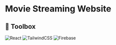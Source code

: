 # Movie Streaming Website



## 🧰 Toolbox


![React](https://img.shields.io/badge/-React-20232A?logo=react&logoColor=61DAFB)
![TailwindCSS](https://img.shields.io/badge/-TailwindCSS-0F172A?logo=tailwindcss)
![Firebase](https://img.shields.io/badge/-Firebase-FFCA28?logo=firebase&logoColor=white)







